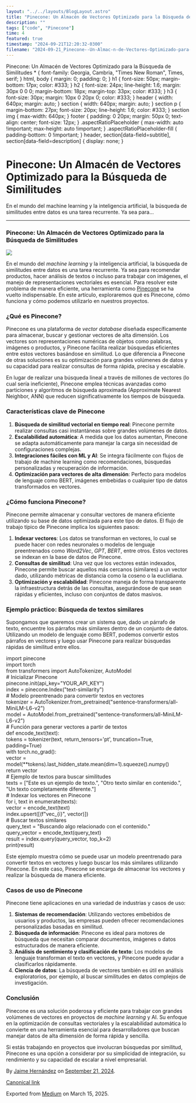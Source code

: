 ```yaml
---
layout: "../../layouts/BlogLayout.astro"
title: "Pinecone: Un Almacén de Vectores Optimizado para la Búsqueda de Similitudes"
description: ""
tags: ["code", "Pinecone"]
time: 4
featured: true
timestamp: "2024-09-21T12:20:32-0300"
filename: "2024-09-21_Pinecone--Un-Almac-n-de-Vectores-Optimizado-para-la-B-squeda-de-Similitudes-ea747ae4762b"
---
```


Pinecone: Un Almacén de Vectores Optimizado para la Búsqueda de Similitudes \* { font-family: Georgia, Cambria, "Times New Roman", Times, serif; } html, body { margin: 0; padding: 0; } h1 { font-size: 50px; margin-bottom: 17px; color: #333; } h2 { font-size: 24px; line-height: 1.6; margin: 30px 0 0 0; margin-bottom: 18px; margin-top: 33px; color: #333; } h3 { font-size: 30px; margin: 10px 0 20px 0; color: #333; } header { width: 640px; margin: auto; } section { width: 640px; margin: auto; } section p { margin-bottom: 27px; font-size: 20px; line-height: 1.6; color: #333; } section img { max-width: 640px; } footer { padding: 0 20px; margin: 50px 0; text-align: center; font-size: 12px; } .aspectRatioPlaceholder { max-width: auto !important; max-height: auto !important; } .aspectRatioPlaceholder-fill { padding-bottom: 0 !important; } header, section\[data-field=subtitle\], section\[data-field=description\] { display: none; }

Pinecone: Un Almacén de Vectores Optimizado para la Búsqueda de Similitudes
===========================================================================

En el mundo del machine learning y la inteligencia artificial, la búsqueda de similitudes entre datos es una tarea recurrente. Ya sea para…

* * *

### Pinecone: Un Almacén de Vectores Optimizado para la Búsqueda de Similitudes

![](https://cdn-images-1.medium.com/max/800/1*sCTP8CTJbXP1GptcEovm3Q.png)

En el mundo del _machine learning_ y la inteligencia artificial, la búsqueda de similitudes entre datos es una tarea recurrente. Ya sea para recomendar productos, hacer análisis de textos o incluso para trabajar con imágenes, el manejo de representaciones vectoriales es esencial. Para resolver este problema de manera eficiente, una herramienta como [Pinecone](https://docs.pinecone.io/) se ha vuelto indispensable. En este artículo, exploraremos qué es Pinecone, cómo funciona y cómo podemos utilizarlo en nuestros proyectos.

### ¿Qué es Pinecone?

Pinecone es una plataforma de _vector database_ diseñada específicamente para almacenar, buscar y gestionar vectores de alta dimensión. Los vectores son representaciones numéricas de objetos como palabras, imágenes o productos, y Pinecone facilita realizar búsquedas eficientes entre estos vectores basándose en similitud. Lo que diferencia a Pinecone de otras soluciones es su optimización para grandes volúmenes de datos y su capacidad para realizar consultas de forma rápida, precisa y escalable.

En lugar de realizar una búsqueda lineal a través de millones de vectores (lo cual sería ineficiente), Pinecone emplea técnicas avanzadas como particiones y algoritmos de búsqueda aproximada (Approximate Nearest Neighbor, ANN) que reducen significativamente los tiempos de búsqueda.

### Características clave de Pinecone

1.  **Búsqueda de similitud vectorial en tiempo real**: Pinecone permite realizar consultas casi instantáneas sobre grandes volúmenes de datos.
2.  **Escalabilidad automática**: A medida que los datos aumentan, Pinecone se adapta automáticamente para manejar la carga sin necesidad de configuraciones complejas.
3.  **Integraciones fáciles con ML y AI**: Se integra fácilmente con flujos de trabajo de machine learning como recomendaciones, búsquedas personalizadas y recuperación de información.
4.  **Optimización para vectores de alta dimensión**: Perfecto para modelos de lenguaje como BERT, imágenes embebidas o cualquier tipo de datos transformados en vectores.

### ¿Cómo funciona Pinecone?

Pinecone permite almacenar y consultar vectores de manera eficiente utilizando su base de datos optimizada para este tipo de datos. El flujo de trabajo típico de Pinecone implica los siguientes pasos:

1.  **Indexar vectores**: Los datos se transforman en vectores, lo cual se puede hacer con redes neuronales o modelos de lenguaje preentrenados como _Word2Vec_, _GPT_, _BERT_, entre otros. Estos vectores se indexan en la base de datos de Pinecone.
2.  **Consultas de similitud**: Una vez que los vectores están indexados, Pinecone permite buscar aquellos más cercanos (similares) a un vector dado, utilizando métricas de distancia como la coseno o la euclidiana.
3.  **Optimización y escalabilidad**: Pinecone maneja de forma transparente la infraestructura detrás de las consultas, asegurándose de que sean rápidas y eficientes, incluso con conjuntos de datos masivos.

### Ejemplo práctico: Búsqueda de textos similares

Supongamos que queremos crear un sistema que, dado un párrafo de texto, encuentre los párrafos más similares dentro de un conjunto de datos. Utilizando un modelo de lenguaje como BERT, podemos convertir estos párrafos en vectores y luego usar Pinecone para realizar búsquedas rápidas de similitud entre ellos.

import pinecone  
import torch  
from transformers import AutoTokenizer, AutoModel  
\# Inicializar Pinecone  
pinecone.init(api\_key="YOUR\_API\_KEY")  
index = pinecone.Index("text-similarity")  
\# Modelo preentrenado para convertir textos en vectores  
tokenizer = AutoTokenizer.from\_pretrained("sentence-transformers/all-MiniLM-L6-v2")  
model = AutoModel.from\_pretrained("sentence-transformers/all-MiniLM-L6-v2")  
\# Función para generar vectores a partir de textos  
def encode\_text(text):  
    tokens = tokenizer(text, return\_tensors='pt', truncation=True, padding=True)  
    with torch.no\_grad():  
        vector = model(\*\*tokens).last\_hidden\_state.mean(dim=1).squeeze().numpy()  
    return vector  
\# Ejemplo de textos para buscar similitudes  
texts = \["Este es un ejemplo de texto.", "Otro texto similar en contenido.", "Un texto completamente diferente."\]  
\# Indexar los vectores en Pinecone  
for i, text in enumerate(texts):  
    vector = encode\_text(text)  
    index.upsert(\[(f"vec\_{i}", vector)\])  
\# Buscar textos similares  
query\_text = "Buscando algo relacionado con el contenido."  
query\_vector = encode\_text(query\_text)  
result = index.query(query\_vector, top\_k=2)  
print(result)

Este ejemplo muestra cómo se puede usar un modelo preentrenado para convertir textos en vectores y luego buscar los más similares utilizando Pinecone. En este caso, Pinecone se encarga de almacenar los vectores y realizar la búsqueda de manera eficiente.

### Casos de uso de Pinecone

Pinecone tiene aplicaciones en una variedad de industrias y casos de uso:

1.  **Sistemas de recomendación**: Utilizando vectores embebidos de usuarios y productos, las empresas pueden ofrecer recomendaciones personalizadas basadas en similitud.
2.  **Búsqueda de información**: Pinecone es ideal para motores de búsqueda que necesitan comparar documentos, imágenes o datos estructurados de manera eficiente.
3.  **Análisis de sentimiento y clasificación de texto**: Los modelos de lenguaje transforman el texto en vectores, y Pinecone puede ayudar a clasificarlos rápidamente.
4.  **Ciencia de datos**: La búsqueda de vectores también es útil en análisis exploratorios, por ejemplo, al buscar similitudes en datos complejos de investigación.

### Conclusión

Pinecone es una solución poderosa y eficiente para trabajar con grandes volúmenes de vectores en proyectos de _machine learning_ y AI. Su enfoque en la optimización de consultas vectoriales y la escalabilidad automática lo convierte en una herramienta esencial para desarrolladores que buscan manejar datos de alta dimensión de forma rápida y sencilla.

Si estás trabajando en proyectos que involucran búsquedas por similitud, Pinecone es una opción a considerar por su simplicidad de integración, su rendimiento y su capacidad de escalar a nivel empresarial.

By [Jaime Hernández](https://medium.com/@devjaime) on [September 21, 2024](https://medium.com/p/ea747ae4762b).

[Canonical link](https://medium.com/@devjaime/pinecone-un-almac%C3%A9n-de-vectores-optimizado-para-la-b%C3%BAsqueda-de-similitudes-ea747ae4762b)

Exported from [Medium](https://medium.com) on March 15, 2025.